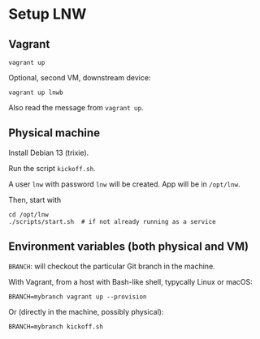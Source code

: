 # Setup LNW

## Vagrant
```
vagrant up
```
Optional, second  VM, downstream device:
```
vagrant up lnwb
```

Also read the message from `vagrant up`.

## Physical machine
Install Debian 13 (trixie).

Run the script `kickoff.sh`.

A user `lnw` with password `lnw` will be created. App will be in `/opt/lnw`.

Then, start with

```
cd /opt/lnw
./scripts/start.sh  # if not already running as a service
```

## Environment variables (both physical and VM)

`BRANCH`: will checkout the particular Git branch in the machine.

With Vagrant, from a host with Bash-like shell, typycally Linux or macOS:
```
BRANCH=mybranch vagrant up --provision
```

Or (directly in the machine, possibly physical):

```
BRANCH=mybranch kickoff.sh
```

